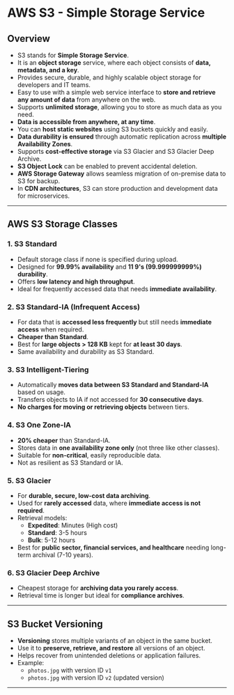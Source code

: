 # AWS S3 - Simple Storage Service

## Overview

- S3 stands for **Simple Storage Service**.
- It is an **object storage** service, where each object consists of **data, metadata, and a key**.
- Provides secure, durable, and highly scalable object storage for developers and IT teams.
- Easy to use with a simple web service interface to **store and retrieve any amount of data** from anywhere on the web.
- Supports **unlimited storage**, allowing you to store as much data as you need.
- **Data is accessible from anywhere, at any time**.
- You can **host static websites** using S3 buckets quickly and easily.
- **Data durability is ensured** through automatic replication across **multiple Availability Zones**.
- Supports **cost-effective storage** via S3 Glacier and S3 Glacier Deep Archive.
- **S3 Object Lock** can be enabled to prevent accidental deletion.
- **AWS Storage Gateway** allows seamless migration of on-premise data to S3 for backup.
- In **CDN architectures**, S3 can store production and development data for microservices.

---

## AWS S3 Storage Classes

### 1. S3 Standard

- Default storage class if none is specified during upload.
- Designed for **99.99% availability** and **11 9's (99.999999999%) durability**.
- Offers **low latency and high throughput**.
- Ideal for frequently accessed data that needs **immediate availability**.

### 2. S3 Standard-IA (Infrequent Access)

- For data that is **accessed less frequently** but still needs **immediate access** when required.
- **Cheaper than Standard**.
- Best for **large objects > 128 KB** kept for **at least 30 days**.
- Same availability and durability as S3 Standard.

### 3. S3 Intelligent-Tiering

- Automatically **moves data between S3 Standard and Standard-IA** based on usage.
- Transfers objects to IA if not accessed for **30 consecutive days**.
- **No charges for moving or retrieving objects** between tiers.

### 4. S3 One Zone-IA

- **20% cheaper** than Standard-IA.
- Stores data in **one availability zone only** (not three like other classes).
- Suitable for **non-critical**, easily reproducible data.
- Not as resilient as S3 Standard or IA.

### 5. S3 Glacier

- For **durable, secure, low-cost data archiving**.
- Used for **rarely accessed** data, where **immediate access is not required**.
- Retrieval models:
  - **Expedited**: Minutes (High cost)
  - **Standard**: 3-5 hours
  - **Bulk**: 5-12 hours
- Best for **public sector, financial services, and healthcare** needing long-term archival (7-10 years).

### 6. S3 Glacier Deep Archive

- Cheapest storage for **archiving data you rarely access**.
- Retrieval time is longer but ideal for **compliance archives**.

---

## S3 Bucket Versioning

- **Versioning** stores multiple variants of an object in the same bucket.
- Use it to **preserve, retrieve, and restore** all versions of an object.
- Helps recover from unintended deletions or application failures.
- Example:
  - `photos.jpg` with version ID `v1`
  - `photos.jpg` with version ID `v2` (updated version)

---


